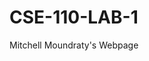 # CSE-110-LAB-1
Mitchell Moundraty's Webpage [](https://github.com/mmoundraty/CSE-110-LAB-1/blob/2cfaf7dfb72e68547fefdfbe7732be18d3a11a13/index.md)
